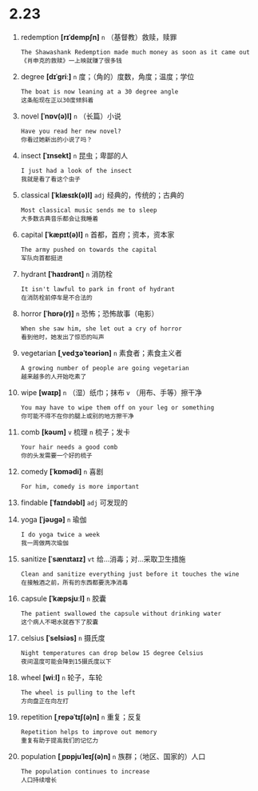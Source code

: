 # 2.23

1. redemption **[rɪˈdempʃn]** `n` （基督教）救赎，赎罪

   ```
   The Shawashank Redemption made much money as soon as it came out
   《肖申克的救赎》一上映就赚了很多钱
   ```

2. degree **[dɪˈɡriː]** `n` 度；（角的）度数，角度；温度；学位

   ```
   The boat is now leaning at a 30 degree angle
   这条船现在正以30度倾斜着
   ```

3. novel **[ˈnɒv(ə)l]** `n` （长篇）小说

   ```
   Have you read her new novel?
   你看过她新出的小说了吗？
   ```

4. insect **[ˈɪnsekt]** `n` 昆虫；卑鄙的人

   ```
   I just had a look of the insect
   我就是看了看这个虫子
   ```

5. classical **[ˈklæsɪk(ə)l]** `adj` 经典的，传统的；古典的

   ```
   Most classical music sends me to sleep
   大多数古典音乐都会让我睡着
   ```

6. capital **[ˈkæpɪt(ə)l]** `n` 首都，首府；资本，资本家

   ```
   The army pushed on towards the capital
   军队向首都挺进
   ```

7. hydrant **[ˈhaɪdrənt]** `n` 消防栓

   ```
   It isn't lawful to park in front of hydrant
   在消防栓前停车是不合法的
   ```

8. horror **[ˈhɒrə(r)]** `n` 恐怖；恐怖故事（电影）

   ```
   When she saw him, she let out a cry of horror
   看到他时，她发出了惊恐的叫声
   ```

9. vegetarian **[ˌvedʒəˈteəriən]** `n` 素食者；素食主义者

   ```
   A growing number of people are going vegetarian
   越来越多的人开始吃素了
   ```

10. wipe **[waɪp]** `n` （湿）纸巾；抹布 `v` （用布、手等）擦干净

    ```
    You may have to wipe them off on your leg or something
    你可能不得不在你的腿上或别的地方擦干净
    ```

11. comb **[kəʊm]** `v` 梳理 `n` 梳子；发卡

    ```
    Your hair needs a good comb
    你的头发需要一个好的梳子
    ```

12. comedy **[ˈkɒmədi]** `n` 喜剧

    ```
    For him, comedy is more important

    ```

13. findable **[ˈfaɪndəbl]** `adj` 可发现的

14. yoga **[ˈjəʊɡə]** `n` 瑜伽

    ```
    I do yoga twice a week
    我一周做两次瑜伽
    ```

15. sanitize **[ˈsænɪtaɪz]** `vt` 给...消毒；对...采取卫生措施

    ```
    Clean and sanitize everything just before it touches the wine
    在接触酒之前，所有的东西都要洗净消毒
    ```

16. capsule **[ˈkæpsjuːl]** `n` 胶囊

    ```
    The patient swallowed the capsule without drinking water
    这个病人不喝水就吞下了胶囊
    ```

17. celsius **[ˈselsiəs]** `n` 摄氏度

    ```
    Night temperatures can drop below 15 degree Celsius
    夜间温度可能会降到15摄氏度以下
    ```

18. wheel **[wiːl]** `n` 轮子，车轮

    ```
    The wheel is pulling to the left
    方向盘正在向左打
    ```

19. repetition **[ˌrepəˈtɪʃ(ə)n]** `n` 重复；反复

    ```
    Repetition helps to improve out memory
    重复有助于提高我们的记忆力
    ```

20. population **[ˌpɒpjuˈleɪʃ(ə)n]** `n` 族群；（地区、国家的）人口
    ```
    The population continues to increase
    人口持续增长
    ```
